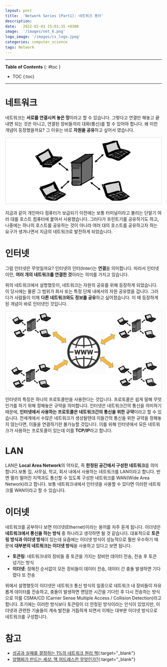 ```yaml
---
layout: post
title:  'Network Series [Part1]: 네트워크 용어'
description: 
date:   2022-02-01 15:01:35 +0300
image:  '/images/net_6.png'
logo_image: '/images/cs_logo.jpeg'
categories: computer_science
tags: Network
---
```


---
**Table of Contents**
{: #toc }
*  TOC
{:toc}

---

# 네트워크
네트워크는 **서로를 연결시켜 놓은 망**이라고 할 수 있습니다. 그렇다고 연결만 해놓고 끝내면 되는 것은 아니고, 연결된 장비들끼리 대화(통신)를 할 수 있어야 합니다. 왜 이런 개념이 등장했을까요? 그 이유는 바로 **자원을 공유**하고 싶어서 였습니다. 

![](/images/net_5.png)  

지금과 같이 개인마다 컴퓨터가 보급되기 이전에는 보통 터미널이라고 불리는 단말기 여러 대를 호스트 컴퓨터에 붙여서 사용했습니다. 그러다가 프린트기를 공유하기도 하고, 나중에는 하나의 호스트를 공유하는 것이 아니라 여러 대의 호스트를 공유하고자 하는 요구가 생겨나면서 지금의 네트워크로 발전하게 되었습니다.  


# 인터넷
그럼 인터넷은 무엇일까요? 인터넷의 인터(Inter)는 **연결**을 의미합니다. 따라서 인터넷이란, **여러 개의 네트워크를 연결한 것**이라는 의미를 가지고 있습니다.  

위의 네트워크에서 설명했듯이, 네트워크는 자원의 공유를 위해 등장하게 되었습니다. 이 당시에는 물론 그 범위가 회사 또는 특정 단체 내에서의 자원 공유였을 겁니다. 그러다가 사람들이 이제 **다른 네트워크와도 정보를 공유**하고 싶어졌습니다. 이 때 등장하게 된 개념이 바로 인터넷인 것입니다.  

![](/images/net_6.png)  

인터넷의 특징은 하나의 프로토콜만을 사용한다는 것입니다. 프로토콜은 쉽게 말해 무엇인가를 하기 위해 정해놓은 규약을 의미합니다. 인터넷은 네트워크간의 통신을 의미하기 때문에, **인터넷에서 사용하는 프로토콜은 네트워크간의 통신을 위한 규약**이라고 할 수 있습니다. 전세계에서 수많은 네트워크가 생성될텐데 이들간의 통신을 위한 규약을 정해놓지 않는다면, 이들을 연결하기란 불가능할 것입니다. 이를 위해 인터넷에서 모든 네트워크가 사용하는 프로토콜이 있는데 이를 **TCP/IP**라고 합니다.

# LAN 
LAN은 **Local Area Network**의 약자로, 즉 **한정된 공간에서 구성한 네트워크**를 의미합니다.보통 집, 사무실, 학교, 회사 내에서 사용하는 네트워크를 LAN이라고 합니다. 반면 멀리 떨어진 지역과도 통신할 수 있도록 구성한 네트워크를 WAN(Wide Area Network)라고 합니다. 보통 네트워크내에서 인터넷을 사용할 수 있다면 이러한 네트워크를 WAN이라고 할 수 있습니다.  

# 이더넷
네트워크를 공부하다 보면 이더넷(Ethernet)이라는 용어를 자주 듣게 됩니다. 이더넷은 **네트워크에서 통신을 하는 방식** 중 하나라고 생각하면 될 것 같습니다. 대표적으로 **토큰링 방식과 이더넷 방식**이 있는데 요즘에는 이더넷 방식이 성능적으로 훨씬 우수하기 때문에 **대부분의 네트워크는 이더넷 방식**을 사용하고 있다고 보면 됩니다.  

- **토큰링**: 네트워크내의 장비들 중 토큰을 가지는 장비만 데이터 전송, 전송 후 토큰 넘기는 방식
- **이더넷**: 정해진 순서없이 모든 장비들이 데이터 전송, 데이터 간 충돌 발생하면 기다렸다 또 전송

위에서 설명했듯이 이더넷은 네트워크 통신 방식의 일종으로 네트워크 내 장비들이 자유롭게 데이터를 전송하고, 충돌이 발생하면 랜덤한 시간을 기다린 후 다시 전송하는 방식으로 이를 CSMA/CD (Carrier Sense Multiple Access / Collision Detection)라고 합니다. 초기에는 이러한 방식보다 토큰링이 더 안정된 방식이라는 인식이 있었지만, 이더넷과 관련한 기술들이 계속 발전을 거듭하게 되면서 이제는 대부분 이더넷 방식으로 네트워크를 구성합니다.  


# 참고
- [성공과 실패를 결정하는 1%의 네트워크 원리 책](http://www.kyobobook.co.kr/product/detailViewKor.laf?mallGb=KOR&ejkGb=KOR&barcode=9788931556742){:target="_blank"}  
- [양햄찌가 만드는 세상: 맥 어드레스란 무엇인가?](https://jhnyang.tistory.com/404){:target="_blank"}